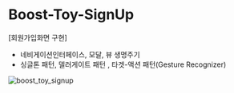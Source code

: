 # Boost-Toy-SignUp
[회원가입화면 구현]
- 네비게이션인터페이스, 모달, 뷰 생명주기
- 싱글톤 패턴, 델러게이트 패턴 , 타겟-액션 패턴(Gesture Recognizer)

![boost_toy_signup](https://user-images.githubusercontent.com/72122503/166133943-5372ae13-7227-49bc-89e2-13b8551e28b4.gif)

